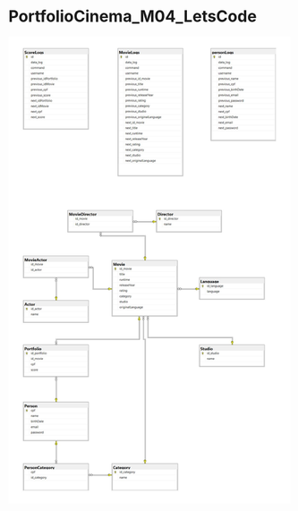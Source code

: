 # PortfolioCinema_M04_LetsCode


<div aligns="center">
<img src="diagrama_fisico.jpg" width="1080px">
</div>
